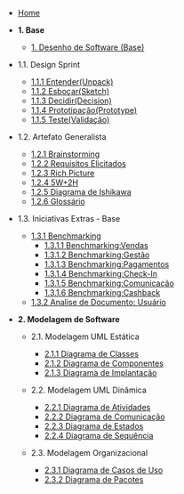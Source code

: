 <!-- docs/_sidebar.md -->

- [Home](./README.md)

- **1. Base**
  - [1. Desenho de Software (Base)](/Base/1.Base.md)
    
 * 1.1. Design Sprint
    - [1.1.1 Entender(Unpack)](Base/DesignSprint/Entender.md)
    - [1.1.2 Esboçar(Sketch)](Base/DesignSprint/Esboçar.md)
    - [1.1.3 Decidir(Decision)](Base/DesignSprint/Decidir.md)
    - [1.1.4 Prototipação(Prototype)](Base/DesignSprint/Prototipo.md)
    - [1.1.5 Teste(Validação)](Base/DesignSprint/TesteValidacao.md)

  * 1.2. Artefato Generalista
    - [1.2.1 Brainstorming](Base/ArtefatoGeneralista/BrainStorm.md)
    - [1.2.2 Requisitos Elicitados](Base/ArtefatoGeneralista/RequisitosElicitados.md)
    - [1.2.3 Rich Picture](Base/ArtefatoGeneralista/RichPicture.md) 
    - [1.2.4 5W+2H](Base/ArtefatoGeneralista/5W2H.md)
    - [1.2.5 Diagrama de Ishikawa](Base/ArtefatoGeneralista/DiagramaIshikawa.md)
    - [1.2.6 Glossário](Base/ArtefatoGeneralista/glossario.md)

  * 1.3. Iniciativas Extras - Base

    * [1.3.1 Benchmarking](Base/IniciativaExtra/Benchmarking/Benchmarking.md)
      - [1.3.1.1 Benchmarking:Vendas](Base/IniciativaExtra/Benchmarking/venda.md)
      - [1.3.1.2 Benchmarking:Gestão](Base/IniciativaExtra/Benchmarking/gestao.md)
      - [1.3.1.3 Benchmarking:Pagamentos](Base/IniciativaExtra/Benchmarking/pagamento.md)
      - [1.3.1.4 Benchmarking:Check-In](Base/IniciativaExtra/Benchmarking/checkin.md)
      - [1.3.1.5 Benchmarking:Comunicação](Base/IniciativaExtra/Benchmarking/comunicacao.md)
      - [1.3.1.6 Benchmarking:Cashback](Base/IniciativaExtra/Benchmarking/cashback.md)
    - [1.3.2 Analise de Documento: Usuário](Base/IniciativaExtra/AnalisePerfil.md)

- **2. Modelagem de Software**
  - 2.1. Modelagem UML Estática
    - [2.1.1 Diagrama de Classes](/Modelagem/ModelagemEstatica/DiagramaClasses.md)
    - [2.1.2 Diagrama de Componentes](/Modelagem/ModelagemEstatica/DiagramaComponentes.md)
    - [2.1.3 Diagrama de Implantação](/Modelagem/ModelagemEstatica/DiagramaImplantacao.md)

  - 2.2. Modelagem UML Dinâmica
    - [2.2.1 Diagrama de Atividades](/Modelagem/ModelagemDinamica/DiagramaAtividades.md)
    - [2.2.2 Diagrama de Comunicação](/Modelagem/ModelagemDinamica/DiagramaComunicacao.md)
    - [2.2.3 Diagrama de Estados](/Modelagem/ModelagemDinamica/DiagramaEstados.md)
    - [2.2.4 Diagrama de Sequência](/Modelagem/ModelagemDinamica/DiagramaSequencia.md)

  - 2.3. Modelagem Organizacional
    - [2.3.1 Diagrama de Casos de Uso](/Modelagem/ModelagemOrganizacional/DiagramaCasosUso.md)
    - [2.3.2 Diagrama de Pacotes](/Modelagem/ModelagemOrganizacional/DiagramaPacotes.md)